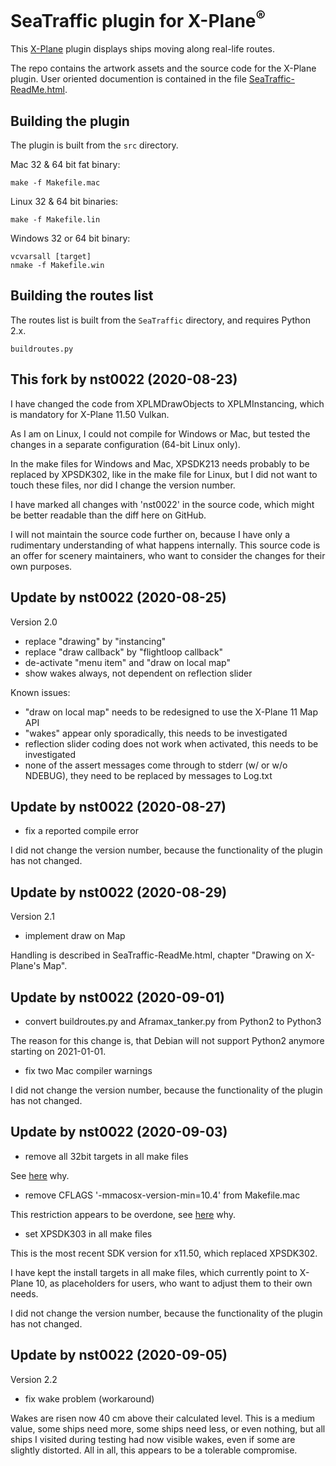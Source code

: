 SeaTraffic plugin for X-Plane<sup>®</sup>
====

This [X-Plane](x-plane.com) plugin displays ships moving along real-life routes.

The repo contains the artwork assets and the source code for the X-Plane plugin. User oriented documention is contained in the file [SeaTraffic-ReadMe.html](http://htmlpreview.github.io/?https://raw.githubusercontent.com/Marginal/SeaTraffic/master/SeaTraffic-ReadMe.html).

Building the plugin
----
The plugin is built from the `src` directory.

Mac 32 & 64 bit fat binary:

    make -f Makefile.mac

Linux 32 & 64 bit binaries:

    make -f Makefile.lin

Windows 32 or 64 bit binary:

    vcvarsall [target]
    nmake -f Makefile.win

Building the routes list
----
The routes list is built from the `SeaTraffic` directory, and requires Python 2.x.

    buildroutes.py

This fork by nst0022 (2020-08-23)
----

I have changed the code from XPLMDrawObjects to XPLMInstancing, which is mandatory for X-Plane 11.50 Vulkan.

As I am on Linux, I could not compile for Windows or Mac, but tested the changes in a separate configuration (64-bit Linux only).

In the make files for Windows and Mac, XPSDK213 needs probably to be replaced by XPSDK302, like in the make file for Linux, but I did not want to touch these files, nor did I change the version number.

I have marked all changes with 'nst0022' in the source code, which might be better readable than the diff here on GitHub.

I will not maintain the source code further on, because I have only a rudimentary understanding of what happens internally. This source code is an offer for scenery maintainers, who want to consider the changes for their own purposes.

Update by nst0022 (2020-08-25)
----

Version 2.0

- replace "drawing" by "instancing"
- replace "draw callback" by "flightloop callback"
- de-activate "menu item" and "draw on local map"
- show wakes always, not dependent on reflection slider

Known issues:

- "draw on local map" needs to be redesigned to use the X-Plane 11 Map API
- "wakes" appear only sporadically, this needs to be investigated
- reflection slider coding does not work when activated, this needs to be investigated
- none of the assert messages come through to stderr (w/ or w/o NDEBUG), they need to be replaced by messages to Log.txt

Update by nst0022 (2020-08-27)
----

- fix a reported compile error

I did not change the version number, because the functionality of the plugin has not changed.

Update by nst0022 (2020-08-29)
----

Version 2.1

- implement draw on Map

Handling is described in SeaTraffic-ReadMe.html, chapter "Drawing on X-Plane's Map".

Update by nst0022 (2020-09-01)
----

- convert buildroutes.py and Aframax_tanker.py from Python2 to Python3

The reason for this change is, that Debian will not support Python2 anymore starting on 2021-01-01.

- fix two Mac compiler warnings

I did not change the version number, because the functionality of the plugin has not changed.

Update by nst0022 (2020-09-03)
----

- remove all 32bit targets in all make files

See [here](https://forums.x-plane.org/index.php?/forums/topic/225473-seatraffic-plugin-for-x1150-vulkan/&do=findComment&comment=2035158) why.

- remove CFLAGS '-mmacosx-version-min=10.4' from Makefile.mac

This restriction appears to be overdone, see [here](https://forums.x-plane.org/index.php?/forums/topic/225473-seatraffic-plugin-for-x1150-vulkan/&do=findComment&comment=2035129) why.

- set XPSDK303 in all make files

This is the most recent SDK version for x11.50, which replaced XPSDK302.

I have kept the install targets in all make files, which currently point to X-Plane 10, as placeholders for users, who want to adjust them to their own needs.

I did not change the version number, because the functionality of the plugin has not changed.

Update by nst0022 (2020-09-05)
----

Version 2.2

- fix wake problem (workaround)

Wakes are risen now 40 cm above their calculated level. This is a medium value, some ships need more, some ships need less, or even nothing, but all ships I visited during testing had now visible wakes, even if some are slightly distorted. All in all, this appears to be a tolerable compromise.

